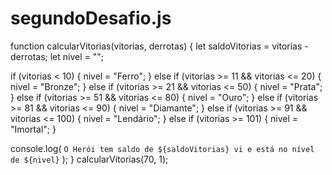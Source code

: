 # segundoDesafio.js
function calcularVitorias(vitorias, derrotas) {
  let saldoVitorias = vitorias - derrotas;
  let nivel = "";

  if (vitorias < 10) {
    nivel = "Ferro";
  } else if (vitorias >= 11 && vitorias <= 20) {
    nivel = "Bronze";
  } else if (vitorias >= 21 && vitorias <= 50) {
    nivel = "Prata";
  } else if (vitorias >= 51 && vitorias <= 80) {
    nivel = "Ouro";
  } else if (vitorias >= 81 && vitorias <= 90) {
    nivel = "Diamante";
  } else if (vitorias >= 91 && vitorias <= 100) {
    nivel = "Lendário";
  } else if (vitorias >= 101) {
    nivel = "Imortal";
  }

  console.log( `O Herói tem saldo de ${saldoVitorias} vi e está no nível de ${nivel}` );
}
calcularVitorias(70, 1);
